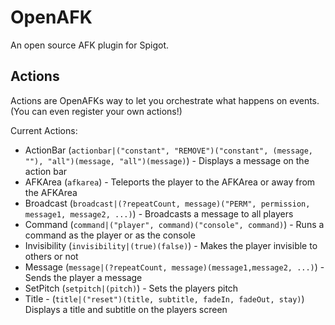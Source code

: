 # OpenAFK
An open source AFK plugin for Spigot.

## Actions
Actions are OpenAFKs way to let you orchestrate what happens on events. (You can even register your own actions!)

Current Actions:
* ActionBar (`actionbar|("constant", "REMOVE")("constant", (message, ""), "all")(message, "all")(message)`) - Displays a message on the action bar
* AFKArea (`afkarea`) - Teleports the player to the AFKArea or away from the AFKArea
* Broadcast (`broadcast|(?repeatCount, message)("PERM", permission, message1, message2, ...)`) - Broadcasts a message to all players
* Command (`command|("player", command)("console", command)`) - Runs a command as the player or as the console
* Invisibility (`invisibility|(true)(false)`) - Makes the player invisible to others or not
* Message (`message|(?repeatCount, message)(message1,message2, ...)`) - Sends the player a message
* SetPitch (`setpitch|(pitch)`) - Sets the players pitch
* Title - (`title|("reset")(title, subtitle, fadeIn, fadeOut, stay)`) Displays a title and subtitle on the players screen